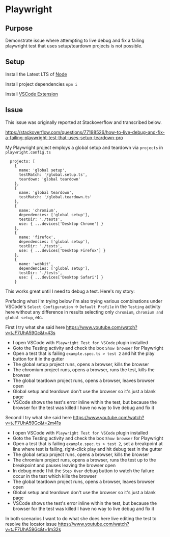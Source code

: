 # Playwright

## Purpose
Demonstrate issue where attempting to live debug and fix a failing playwright test that uses setup/teardown projects is not possible.

## Setup
Install the Latest LTS of [Node](https://nodejs.org/)

Install project dependencies `npm i`

Install [VSCode Extension](https://marketplace.visualstudio.com/items?itemName=ms-playwright.playwright)

## Issue

This issue was originally reported at Stackoverflow and transcribed below.

https://stackoverflow.com/questions/77198526/how-to-live-debug-and-fix-a-failing-playwright-test-that-uses-setup-teardown-pro


My Playwright project employs a global setup and teardown via `projects` in `playwright.config.ts`

```
  projects: [
    {
      name: 'global setup',
      testMatch: '/global.setup.ts',
      teardown: 'global teardown'
    },
    {
      name: 'global teardown',
      testMatch: '/global.teardown.ts'
    },
    {
      name: 'chromium',
      dependencies: ['global setup'],
      testDir: './tests',
      use: { ...devices['Desktop Chrome'] }
    },
    {
      name: 'firefox',
      dependencies: ['global setup'],
      testDir: './tests',
      use: { ...devices['Desktop Firefox'] }
    },
    {
      name: 'webkit',
      dependencies: ['global setup'],
      testDir: './tests',
      use: { ...devices['Desktop Safari'] }
    }
```

This works great until I need to debug a test. Here's my story:

Prefacing what i'm trying below i'm also trying various combinations under VSCode's `Select Configuration` -> `Default Profile` in the `Testing` activity here without any difference in results selecting only `chromium`, `chromium and global setup`, etc.

First I try what she said here https://www.youtube.com/watch?v=tJF7UhA59Gc&t=43s

- I open VSCode with `Playwright Test for VSCode` plugin installed
- Goto the Testing activity and check the box `Show browser` for Playwright
- Open a test that is failing `example.spec.ts > test 2` and hit the play button for it in the gutter
- The global setup project runs, opens a browser, kills the browser
- The chromium project runs, opens a browser, runs the test, kills the browser
- The global teardown project runs, opens a browser, leaves browser open
- Global setup and teardown don't use the browser so it's just a blank page
- VSCode shows the test's error inline within the test, but because the browser for the test was killed I have no way to live debug and fix it

Second I try what she said here https://www.youtube.com/watch?v=tJF7UhA59Gc&t=2m41s

- I open VSCode with `Playwright Test for VSCode` plugin installed
- Goto the Testing activity and check the box `Show browser` for Playwright
- Open a test that is failing `example.spec.ts > test 2`, set a breakpoint at line where test is failing, right-click play and hit debug test in the gutter
- The global setup project runs, opens a browser, kills the browser
- The chromium project runs, opens a browser, runs the test up to the breakpoint and pauses leaving the browser open
- In debug mode I hit the `Step Over` debug button to watch the failure occur in the test which kills the browser
- The global teardown project runs, opens a browser, leaves browser open
- Global setup and teardown don't use the browser so it's just a blank page
- VSCode shows the test's error inline within the test, but because the browser for the test was killed I have no way to live debug and fix it

In both scenarios I want to do what she does here live editing the test to resolve the locator issue https://www.youtube.com/watch?v=tJF7UhA59Gc&t=1m32s